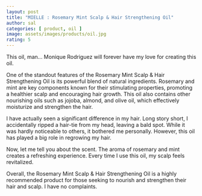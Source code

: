 ```yaml
---
layout: post
title: "MIELLE : Rosemary Mint Scalp & Hair Strengthening Oil"
author: sal
categories: [ product, oil ]
image: assets/images/products/oil.jpg
rating: 5
---
```

This oil, man... Monique Rodriguez will forever have my love for creating this oil.<br>

One of the standout features of the Rosemary Mint Scalp & Hair Strengthening Oil is its powerful blend of natural ingredients. Rosemary and mint are key components known for their stimulating properties, promoting a healthier scalp and encouraging hair growth. This oil also contains other nourishing oils such as jojoba, almond, and olive oil, which effectively moisturize and strengthen the hair.<br>

I have actually seen a significant difference in my hair. Long story short, I accidentally ripped a hair-tie from my head, leaving a bald spot. While it was hardly noticeable to others, it bothered me personally. However, this oil has played a big role in regrowing my hair.<br>

Now, let me tell you about the scent. The aroma of rosemary and mint creates a refreshing experience. Every time I use this oil, my scalp feels revitalized.<br>

Overall, the Rosemary Mint Scalp & Hair Strengthening Oil is a highly recommended product for those seeking to nourish and strengthen their hair and scalp. I have no complaints.
